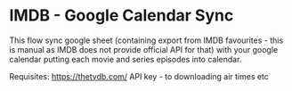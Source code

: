 # IMDB - Google Calendar Sync

This flow sync google sheet (containing export from IMDB favourites - this is manual as IMDB does not provide official API for that) with your google calendar putting each movie and series episodes into calendar.

Requisites: https://thetvdb.com/ API key - to downloading air times etc